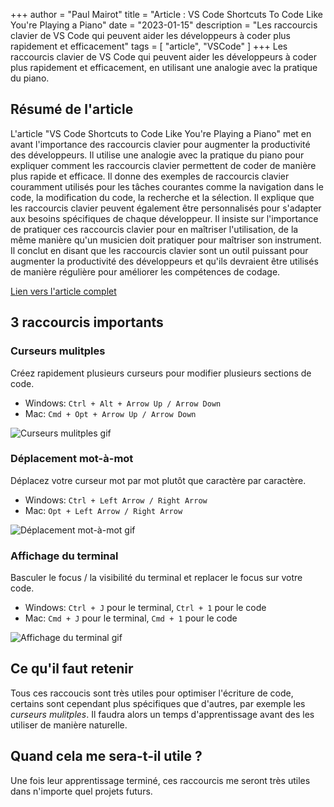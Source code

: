 +++
author = "Paul Mairot"
title = "Article : VS Code Shortcuts To Code Like You're Playing a Piano"
date = "2023-01-15"
description = "Les raccourcis clavier de VS Code qui peuvent aider les développeurs à coder plus rapidement et efficacement"
tags = [
    "article",
    "VSCode"
]
+++
Les raccourcis clavier de VS Code qui peuvent aider les développeurs à coder plus rapidement et efficacement, en utilisant une analogie avec la pratique du piano.<!--more-->

## Résumé de l'article

L'article "VS Code Shortcuts to Code Like You're Playing a Piano" met en avant l'importance des raccourcis clavier pour augmenter la productivité des développeurs. Il utilise une analogie avec la pratique du piano pour expliquer comment les raccourcis clavier permettent de coder de manière plus rapide et efficace. Il donne des exemples de raccourcis clavier couramment utilisés pour les tâches courantes comme la navigation dans le code, la modification du code, la recherche et la sélection. Il explique que les raccourcis clavier peuvent également être personnalisés pour s'adapter aux besoins spécifiques de chaque développeur. Il insiste sur l'importance de pratiquer ces raccourcis clavier pour en maîtriser l'utilisation, de la même manière qu'un musicien doit pratiquer pour maîtriser son instrument. Il conclut en disant que les raccourcis clavier sont un outil puissant pour augmenter la productivité des développeurs et qu'ils devraient être utilisés de manière régulière pour améliorer les compétences de codage.


[Lien vers l'article complet](https://dev.to/aziznal/vs-code-shortcuts-to-code-like-youre-playing-a-piano-50ab)

## 3 raccourcis importants

### Curseurs mulitples

Créez rapidement plusieurs curseurs pour modifier plusieurs sections de code.

- Windows: ```Ctrl + Alt + Arrow Up / Arrow Down```
- Mac: ```Cmd + Opt + Arrow Up / Arrow Down```

![Curseurs mulitples gif](https://res.cloudinary.com/practicaldev/image/fetch/s--sQQ5PIps--/c_limit%2Cf_auto%2Cfl_progressive%2Cq_66%2Cw_880/https://dev-to-uploads.s3.amazonaws.com/uploads/articles/p0692xyb16maj585egls.gif)

### Déplacement mot-à-mot

Déplacez votre curseur mot par mot plutôt que caractère par caractère.

- Windows: ```Ctrl + Left Arrow / Right Arrow```
- Mac: ```Opt + Left Arrow / Right Arrow```

![Déplacement mot-à-mot gif](https://res.cloudinary.com/practicaldev/image/fetch/s--ju7Qs43q--/c_limit%2Cf_auto%2Cfl_progressive%2Cq_66%2Cw_880/https://dev-to-uploads.s3.amazonaws.com/uploads/articles/o2tuyb8u72pdglq6datw.gif)


### Affichage du terminal

Basculer le focus / la visibilité du terminal et replacer le focus sur votre code.

- Windows: ```Ctrl + J``` pour le terminal, ```Ctrl + 1``` pour le code
- Mac: ```Cmd + J``` pour le terminal, ```Cmd + 1``` pour le code

![Affichage du terminal gif](https://res.cloudinary.com/practicaldev/image/fetch/s--NjqQyfSN--/c_limit%2Cf_auto%2Cfl_progressive%2Cq_66%2Cw_880/https://dev-to-uploads.s3.amazonaws.com/uploads/articles/w81p55qdw7waa10stzld.gif)



## Ce qu'il faut retenir

Tous ces raccoucis sont très utiles pour optimiser l'écriture de code, certains sont cependant plus spécifiques que d'autres, par exemple les *curseurs mulitples*. Il faudra alors un temps d'apprentissage avant des les utiliser de manière naturelle.

## Quand cela me sera-t-il utile ?

Une fois leur apprentissage terminé, ces raccourcis me seront très utiles dans n'importe quel projets futurs.